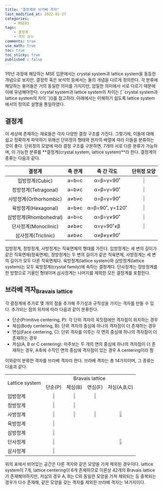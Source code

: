 ```yaml
---
title: "결정계와 브라베 격자"
last_modified_at: 2022-01-27
categories:
    - MSE03
tags:
    - 결정계
    - 격자 상수
comments: true
use_math: true
toc: true
toc_sticky: true
published : false
---
```


<div class="notice--info">
1학년 과정에 해당하는 MSE 입문에서는 crystal system과 lattice system을 동등한 개념으로 보지만, 결정학 혹은 보석학 등에서는 둘의 개념을 다르게 정의한다. 각 분류에 해당하는 용어들은 거의 동일한 의미를 가지지만, 엄밀한 의미에서 서로 다르기 때문에 이에 유념해야한다. crystal system과 lattice system의 차이는 [``crystal system과 lattice system의 차이``]()를 참고하라. 아래에서는 이해하기 쉽도록 lattice system에서의 정의로 설명을 통일하였다.
</div>

## 결정계

이 세상에 존재하는 재료들은 각자 다양한 결정 구조를 가진다. 그렇기에, 이들에 대해 쉽고 정확하게 파악하기 위해선 단위정의 형태와 원자의 배열에 따라 이들을 분류하는 것이 좋다. 단위정의 모양에 따라 결정 구조를 구분하면, 7개의 서로 다른 분류가 가능하며, 이 가능한 분류를 **결정계(crystal system, lattice system)**라 한다. 결정계의 종류는 다음과 같다.

|결정계|축 관계|축 간 각도|단위정 모양|
|:---:|:---:|:---:|:---:|
|입방정계(Cubic)|a=b=c|α=β=γ=90˚|<img src="https://user-images.githubusercontent.com/79562050/152963070-7af76791-92eb-4e1d-be6e-12eeea6d6946.png" style="width:20%">|
|정방정계(Tetragonal)|a=b≠c|α=β=γ=90˚|<img src="https://user-images.githubusercontent.com/79562050/152963815-a57963c5-e29c-423d-8c69-8f604e6407d6.png" style="width:20%">|
|사방정계(Orthorhombic)|a≠b≠c|α=β=γ=90˚|<img src="https://user-images.githubusercontent.com/79562050/152963838-71ec8c6f-63bf-4b97-af9d-fc3b6c281bb9.png" style="width:20%">|
|육방정계(Hexagonal)|a=b≠c|α=β=90˚, γ=120˚|<img src="https://user-images.githubusercontent.com/79562050/152963080-62f1a793-d151-438c-bbff-ac3ac41f20ce.png" style="width:20%">|
|삼방정계(Rhombohedral)|a=b=c|α=β=γ≠90˚|<img src="https://user-images.githubusercontent.com/79562050/152964610-5c74a82b-5a5f-4f32-84ca-e20e962954d4.png" style="width:20%">|
|단사정계(Monoclinic)|a≠b≠c|α=γ=90˚≠β|<img src="https://user-images.githubusercontent.com/79562050/152963869-c0319637-5c52-47f5-9fdc-e31c2bdc1252.png" style="width:20%">|
|삼사정계(Triclinic)|a≠b≠c|α≠β≠γ≠90˚||

입방정계, 정방정계, 사방정계는 직육면체의 형태를 가진다. 입방정계는 세 변의 길이가 같은 직육면체(정육면체), 정방정계는 두 변의 길이가 같은 직육면체, 사방정계는 세 변의 길이가 모두 다른 직육면체다. 육방정계(lattice system)와 삼방정계(lattice system)는 모두 육방정계(crystal family)에 속하는 결정계다. 단사정계는 정방정계를 한 방향으로 기울인 형태이며 삼사정계는 나머지를 제외한 모든 결정계를 포함한다.

## 브라베 격자<sub>Bravais lattice</sub>

각 결정계에 추가로 몇 개의 점을 추가해 주기성과 규칙성을 가지는 격자를 만들 수 있다. 추가되는 점의 위치에 따라 다음과 같이 분류한다.

- 단순(Primitive centering, P): 각 단위 격자의 꼭짓점에만 격자점이 위치하는 경우
- 체심(Body centering, B): 단위 격자의 중심에 하나의 격자점이 더 존재하는 경우
- 면심(Face centering, C): 단위 격자를 이루는 각 면의 중심에 하나의 격자점이 더 존재하는 경우
- 저심(A, B or C centering): 마주보는 두 개의 면의 중심에 하나의 격자점이 더 존재하는 경우, A축에 수직인 면의 중심에 격자점이 있는 경우 A centering이라 함

이와같이 분류한 격자를 브라베 격자라 한다. 브라베 격자는 총 14가지이며, 그 종류는 다음과 같다.

<table>
  <tr>
  <td rowspan="2" style="text-align:center">Lattice system</td>
  <td style="text-align:center" colspan="4">Bravais lattice</td>
  </tr>
  <tr>
  <td style="text-align:center">단순(P)</td>
  <td style="text-align:center">체심(B)</td>
  <td style="text-align:center">면심(F)</td>
  <td style="text-align:center">저심(A,B,C)</td>
  </tr>
  <tr>
  <td>입방정계</td>
  <td style="text-align:center"><img src="https://user-images.githubusercontent.com/79562050/153007217-3ab39aba-a242-4d91-8457-f672ece8fed3.png" style="width:30%"></td>
  <td style="text-align:center"><img src="https://user-images.githubusercontent.com/79562050/153007257-c7449c95-cbc4-4e35-b61d-ece2b664bd0b.png" style="width:30%"></td>
  <td style="text-align:center"><img src="https://user-images.githubusercontent.com/79562050/153007267-1e1f86b9-750c-45e7-b27a-64231285b582.png" style="width:30%"></td>
  <td style="text-align:center"></td>
  </tr>
  <tr>
  <td>정방정계</td>
  <td style="text-align:center"><img src="https://user-images.githubusercontent.com/79562050/153008521-ecb459c0-da60-4547-8ded-3e1df881264c.png" style="width:30%"></td>
  <td style="text-align:center"><img src="https://user-images.githubusercontent.com/79562050/153008536-301cf877-806b-4343-9e5c-7158c84a82ce.png" style="width:30%"></td>
  <td style="text-align:center"></td>
  <td style="text-align:center"></td>
  </tr>
  <tr>
  <td>사방정계</td>
  <td style="text-align:center"><img src="https://user-images.githubusercontent.com/79562050/153316807-1a54e0f3-9771-477c-906e-45c0f2fa9314.png" style="width:30%"></td>
  <td style="text-align:center"><img src="https://user-images.githubusercontent.com/79562050/153316824-51a200fb-5bdf-4bec-a074-6d4877bb232b.png" style="width:30%"></td>
  <td style="text-align:center"><img src="https://user-images.githubusercontent.com/79562050/153316829-94d976ce-0dd3-4f97-b4fb-8a87113225da.png" style="width:30%"></td>
  <td style="text-align:center"><img src="https://user-images.githubusercontent.com/79562050/153316838-cb073446-dc97-4963-b7d1-bf6af34917e2.png" style="width:30%"></td>
  </tr>
  <tr>
  <td>육방정계</td>
  <td style="text-align:center"><img src="" style="width:30%"></td>
  <td style="text-align:center"></td>
  <td style="text-align:center"></td>
  <td style="text-align:center"></td>
  </tr>
  <tr>
  <td>삼방정계</td>
  <td style="text-align:center"><img src="" style="width:30%"></td>
  <td style="text-align:center"></td>
  <td style="text-align:center"></td>
  <td style="text-align:center"></td>
  </tr>
  <tr>
  <td>단사정계</td>
  <td style="text-align:center"><img src="" style="width:30%"></td>
  <td style="text-align:center"></td>
  <td style="text-align:center"></td>
  <td style="text-align:center"><img src="" style="width:30%"></td>
  </tr>
  <tr>
  <td>삼사정계</td>
  <td style="text-align:center"><img src="" style="width:30%"></td>
  <td style="text-align:center"></td>
  <td style="text-align:center"></td>
  <td style="text-align:center"></td>
  </tr>
</table>

위의 표에서 비어있는 공간은 다른 격자와 같은 모양을 가져 제외된 경우이다. lattice system이 7개, lattice centering이 6개 존재하므로 이론상 42개의 Bravais lattice가 존재해야하지만, 저심의 경우 A, B는 C와 동일한 모양을 가져 제외되는 등 중복되는 경우가 다수 존재해, 같은 모양을 갖는 격자를 제외한 브라베 격자는 14가지이다.